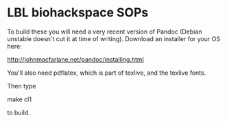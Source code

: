 LBL biohackspace SOPs
=====================

To build these you will need a very recent version of Pandoc (Debian unstable doesn't cut it at time of writing). Download an installer for your OS here:

http://johnmacfarlane.net/pandoc/installing.html

You'll also need pdflatex, which is part of texlive, and the texlive fonts.

Then type

make cl1

to build.

